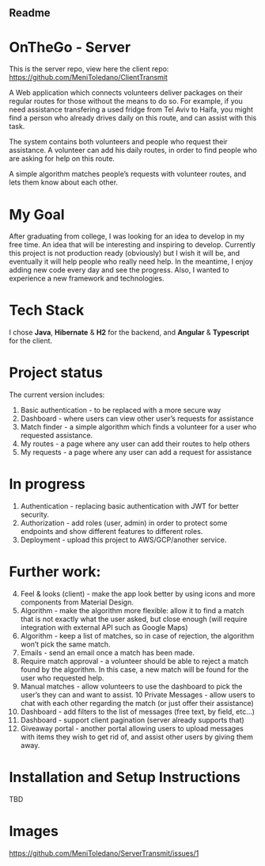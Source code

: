 
Readme
----
# OnTheGo - Server
This is the server repo, view here the client repo:
https://github.com/MeniToledano/ClientTransmit

A Web application which connects volunteers deliver packages on their regular routes for those without the means to do so. For example, if you need assistance transfering a used fridge from Tel Aviv to Haifa, you might find a person who already drives daily on this route, and can assist with this task.

The system contains both volunteers and people who request their assistance. A volunteer can add his daily routes, in order to find people who are asking for help on this route.

A simple algorithm matches people’s requests with volunteer routes, and lets them know about each other.

# My Goal
After graduating from college, I was looking for an idea to develop in my free time. An idea that will be interesting and inspiring to develop. Currently this project is not production ready (obviously) but I wish it will be, and eventually it will help people who really need help. In the meantime, I enjoy adding new code every day and see the progress.
Also, I wanted to experience a new framework and technologies.

# Tech Stack
I chose **Java**, **Hibernate** & **H2** for the backend, and **Angular** & **Typescript** for the client.

# Project status
The current version includes:
1. Basic authentication - to be replaced with a more secure way
2. Dashboard - where users can view other user’s requests for assistance
3. Match finder - a simple algorithm which finds a volunteer for a user who requested assistance.
4. My routes - a page where any user can add their routes to help others
5. My requests - a page where any user can add a request for assistance

# In progress
1. Authentication - replacing basic authentication with JWT for better security.
2. Authorization - add roles (user, admin) in order to protect some endpoints and show different features to different roles.
3. Deployment - upload this project to AWS/GCP/another service. 

# Further work:

4. Feel & looks (client) - make the app look better by using icons and more components from Material Design.
5. Algorithm - make the algorithm more flexible: allow it to find a match that is not exactly what the user asked, but close enough (will require integration with external API such as Google Maps)
6. Algorithm - keep a list of matches, so in case of rejection, the algorithm won’t pick the same match.
7. Emails - send an email once a match has been made.
8. Require match approval - a volunteer should be able to reject a match found by the algorithm. In this case, a new match will be found for the user who requested help.
9. Manual matches - allow volunteers to use the dashboard to pick the user’s they can and want to assist.
10 Private Messages - allow users to chat with each other regarding the match (or just offer their assistance)
11. Dashboard - add filters to the list of messages (free text, by field, etc…)
12. Dashboard - support client pagination (server already supports that)
13. Giveaway portal - another portal allowing users to upload messages with items they wish to get rid of, and assist other users by giving them away.

# Installation and Setup Instructions
TBD

# Images
https://github.com/MeniToledano/ServerTransmit/issues/1
